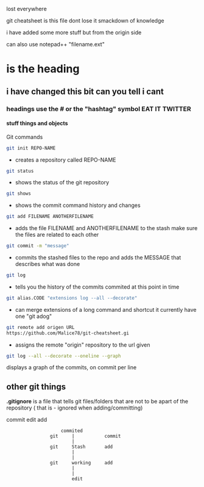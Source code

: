 
lost everywhere

git cheatsheet is this file dont lose it
smackdown of knowledge

i have added some more stuff but from the origin side 

can also use notepad++ "filename.ext" 
# is the heading
## i have changed this bit can you tell i cant
### headings use the # or the "hashtag" symbol EAT IT TWITTER
#### stuff things and objects



Git commands
```bash
git init REPO-NAME
```
-	creates a repository called REPO-NAME

```bash
git status
```
- shows the status of the git repository

```bash
git shows
```
- shows the commit command history and changes

```bash
git add FILENAME ANOTHERFILENAME
```
- adds the file FILENAME and ANOTHERFILENAME to the stash	make sure the files are related to each other


```bash
git commit -m "message"
```
- commits the stashed files to the repo and adds the MESSAGE that describes what was done

```bash
git log
```
- tells you the history of the commits commited at this point in time

```bash
git alias.CODE "extensions log --all --decorate"
```
- can merge extensions of a long command and shortcut it currently have one "git adog"

```bash
git remote add origen URL
https://github.com/Malice78/git-cheatsheet.gi
```
- assigns the remote "origin" repository to the url given


```bash
git log --all --decorate --oneline --graph
```
displays a graph of the commits, on commit per line

## other git things

**.gitignore** is a file that tells git files/folders that are not to be apart of the repository	( that is - ignored when adding/committing)





commit
edit
add


						commited
					git		|			commit
							|	
					git		Stash 		add
							|	
							|
					git		working		add
							|
							|
							edit
